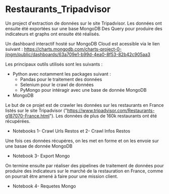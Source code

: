 # Restaurants_Tripadvisor
Un project d'extraction de données sur le site Tripadvisor.
Les données ont ensuite été exportées sur une base MongoDB
Des Query pour produire des indicateurs et graphs ont ensuite été réalisés.

Un dashboard interactif hosté sur MongoDB Cloud est acessible via le lien suivant :
https://charts.mongodb.com/charts-project-0-jingm/public/dashboards/63a709e1-b99d-4ea0-8f53-82b42c905aa3

Les principaux outils utilisés sont les suivants :
- Python avec notamment les packages suivant :
    - Pandas pour le traitement des données
    - Selenium pour le crawl de données 
    - PyMongo pour intéragir avec une base de donnée MongoDB
- MongoDB

Le but de ce projet est de crawler les données sur les restaurants en France 
listés sur le site Tripadvisor ("https://www.tripadvisor.com/Restaurants-g187070-France.html"). 
Les données de plus de 160k restaurants ont été récupérées. 
- Notebooks 1- Crawl Urls Restos et 2- Crawl Infos Restos

Une fois ces données récupéres, on les met en forme et on les 
envoie sur une basae de donnée MongoDB
- Notebook 3- Export Mongo

On termine ensuite par réaliser des pipelines de traitement de données pour 
produire des indicateurs sur le marché de la restauration en France,
comme on pourrait être amené à faire pour une mission client.
- Notebook 4- Requetes Mongo
